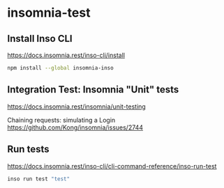 # insomnia-test

## Install Inso CLI

https://docs.insomnia.rest/inso-cli/install

```bash
npm install --global insomnia-inso
```

## Integration Test: Insomnia "Unit" tests

https://docs.insomnia.rest/insomnia/unit-testing

Chaining requests: simulating a Login
https://github.com/Kong/insomnia/issues/2744


## Run tests

https://docs.insomnia.rest/inso-cli/cli-command-reference/inso-run-test

```bash
inso run test "test"
```
